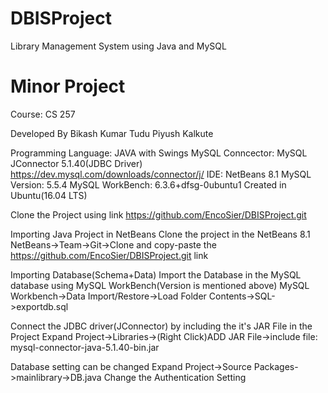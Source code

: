 # DBISProject
Library Management System using Java and MySQL

# Minor Project
Course: CS 257

Developed By
Bikash Kumar Tudu
Piyush Kalkute

Programming Language: JAVA with  Swings
MySQL Conncector: MySQL JConnector 5.1.40(JDBC Driver)
https://dev.mysql.com/downloads/connector/j/
IDE: NetBeans 8.1
MySQL Version: 5.5.4
MySQL WorkBench: 6.3.6+dfsg-0ubuntu1
Created in Ubuntu(16.04 LTS)

Clone the Project using link https://github.com/EncoSier/DBISProject.git

Importing Java Project in NetBeans
Clone the project in the NetBeans 8.1
NetBeans->Team->Git->Clone and copy-paste the https://github.com/EncoSier/DBISProject.git link

Importing Database(Schema+Data)
Import the Database in the MySQL database using MySQL WorkBench(Version is mentioned above)
MySQL Workbench->Data Import/Restore->Load Folder Contents->SQL->exportdb.sql

Connect the JDBC driver(JConnector) by including the it's JAR File in the Project
Expand Project->Libraries->(Right Click)ADD JAR File->include file: mysql-connector-java-5.1.40-bin.jar

Database setting can be changed
Expand Project->Source Packages->mainlibrary->DB.java
Change the Authentication Setting

